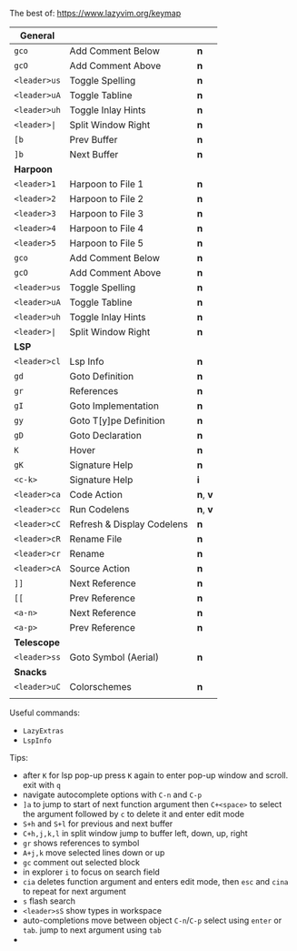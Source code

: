 The best of: https://www.lazyvim.org/keymap

| General       |                            |              |
| ------------- | -------------------------- | ------------ |
| `gco`         | Add Comment Below          | **n**        |
| `gcO`         | Add Comment Above          | **n**        |
| `<leader>us`  | Toggle Spelling            | **n**        |
| `<leader>uA`  | Toggle Tabline             | **n**        |
| `<leader>uh`  | Toggle Inlay Hints         | **n**        |
| `<leader>\|`  | Split Window Right         | **n**        |
| `[b`          | Prev Buffer                | **n**        |
| `]b`          | Next Buffer                | **n**        |
| **Harpoon**   |                            |              |
| `<leader>1`   | Harpoon to File 1          | **n**        |
| `<leader>2`   | Harpoon to File 2          | **n**        |
| `<leader>3`   | Harpoon to File 3          | **n**        |
| `<leader>4`   | Harpoon to File 4          | **n**        |
| `<leader>5`   | Harpoon to File 5          | **n**        |
| `gco`         | Add Comment Below          | **n**        |
| `gcO`         | Add Comment Above          | **n**        |
| `<leader>us`  | Toggle Spelling            | **n**        |
| `<leader>uA`  | Toggle Tabline             | **n**        |
| `<leader>uh`  | Toggle Inlay Hints         | **n**        |
| `<leader>\|`  | Split Window Right         | **n**        |
| **LSP**       |                            |              |
| `<leader>cl`  | Lsp Info                   | **n**        |
| `gd`          | Goto Definition            | **n**        |
| `gr`          | References                 | **n**        |
| `gI`          | Goto Implementation        | **n**        |
| `gy`          | Goto T[y]pe Definition     | **n**        |
| `gD`          | Goto Declaration           | **n**        |
| `K`           | Hover                      | **n**        |
| `gK`          | Signature Help             | **n**        |
| `<c-k>`       | Signature Help             | **i**        |
| `<leader>ca`  | Code Action                | **n**, **v** |
| `<leader>cc`  | Run Codelens               | **n**, **v** |
| `<leader>cC`  | Refresh & Display Codelens | **n**        |
| `<leader>cR`  | Rename File                | **n**        |
| `<leader>cr`  | Rename                     | **n**        |
| `<leader>cA`  | Source Action              | **n**        |
| `]]`          | Next Reference             | **n**        |
| `[[`          | Prev Reference             | **n**        |
| `<a-n>`       | Next Reference             | **n**        |
| `<a-p>`       | Prev Reference             | **n**        |
| **Telescope** |                            |              |
| `<leader>ss`  | Goto Symbol (Aerial)       | **n**        |
| **Snacks**    |                            |              |
| `<leader>uC`  | Colorschemes               | **n**        |
|               |                            |              |

Useful commands: 
* `LazyExtras`
* `LspInfo`

 Tips:
 * after `K` for lsp pop-up press `K` again to enter pop-up window and scroll. exit with `q`
 * navigate autocomplete options with `C-n` and `C-p`
 * `]a` to jump to start of next function argument then `C+<space>` to select the argument followed by `c` to delete it and enter edit mode
 * `S+h` and `S+l` for previous and next buffer
 * `C+h,j,k,l` in split window jump to buffer left, down, up, right
 * `gr` shows references to symbol
 * `A+j,k` move selected lines down or up
 * `gc` comment out selected block
 * in explorer `i` to focus on search field
 * `cia` deletes function argument and enters edit mode, then `esc` and `cina` to repeat for next argument
 * `s` flash search
 * `<leader>sS` show types in workspace
* auto-completions move between object `C-n`/`C-p` select using `enter` or `tab`. jump to next argument using `tab`
* 